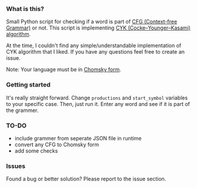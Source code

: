 ### What is this?
Small Python script for checking if a word is part of [CFG (Context-free Grammar)](http://en.wikipedia.org/wiki/Context-free_grammar) or not. This script is implementing [CYK (Cocke–Younger–Kasami) algorithm](http://en.wikipedia.org/wiki/CYK_algorithm). 

At the time, I couldn't find any simple/understandable implementation of CYK algorithm that I liked. If you have any questions feel free to create an issue.

Note: Your language must be in [Chomsky form](http://en.wikipedia.org/wiki/Chomsky_normal_form).

### Getting started
It's really straight forward. Change `productions` and `start_symbol` variables to your specific case. Then, just run it. Enter any word and see if it is part of the grammer.

### TO-DO
 * include grammer from seperate JSON file in runtime
 * convert any CFG to Chomsky form 
 * add some checks

### Issues
Found a bug or better solution? Please report to the issue section.
